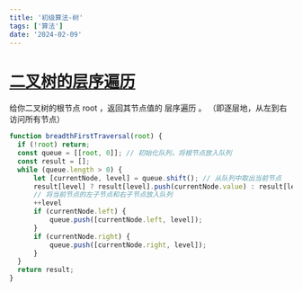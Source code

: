 ```yaml
---
title: '初级算法-树'
tags: ['算法']
date: '2024-02-09'
---
```


# [二叉树的层序遍历](https://leetcode.cn/leetbook/read/top-interview-questions-easy/xnldjj/)

给你二叉树的根节点 root ，返回其节点值的 层序遍历 。 （即逐层地，从左到右访问所有节点）

```js
function breadthFirstTraversal(root) {
  if (!root) return;
  const queue = [[root, 0]]; // 初始化队列，将根节点放入队列
  const result = [];
  while (queue.length > 0) {
      let [currentNode, level] = queue.shift(); // 从队列中取出当前节点
      result[level] ? result[level].push(currentNode.value) : result[level] = [currentNode.value];
      // 将当前节点的左子节点和右子节点放入队列
      ++level
      if (currentNode.left) {
          queue.push([currentNode.left, level]);
      }
      if (currentNode.right) {
          queue.push([currentNode.right, level]);
      }
  }
  return result;
}
```